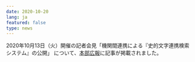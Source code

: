 ```yaml
---
date: 2020-10-20
lang: ja
featured: false
type: news
---
```

2020年10月13日（火）開催の記者会見「機関間連携による『史的文字連携検索システム』の公開」 について、<a href="https://www.u-tokyo.ac.jp/focus/ja/articles/z0206_00015.html" rel="noopener noreferrer" target="_blank">本部広報</a>に記事が掲載されました。
